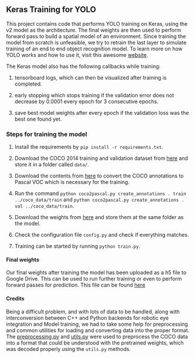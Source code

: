 ## Keras Training for YOLO ##

This project contains code that performs YOLO training on Keras, using the v2 model as the architecture. The final weights are then used to perform forward pass to build a spatial model of an environment. Since training the model from scratch is unfeasible, we try to retrain the last layer to simulate training of an end to end object recognition model. To learn more on how YOLO works and how to use it, visit this awesome [website](https://pjreddie.com).

The Keras model also has the following callbacks while training:

1. tensorboard logs, which can then be visualized after training is completed.

2. early stopping which stops training if the validation error does not decrease by 0.0001 every epoch for 3 consecutive epochs.

3. save best model weights after every epoch if the validation loss was the best one found yet.

### Steps for training the model ###

1. Install the requirements by `pip install -r requirements.txt`.

2. Download the COCO 2014 training and validation dataset from [here](http://cocodataset.org/#home) and store it in a folder called `data/`.

3. Download the contents from [here](https://gist.github.com/chicham/6ed3842d0d2014987186#file-coco2pascal-py) to convert the COCO annotations to Pascal VOC which is necessary for the training.

4. Run the command `python coco2pascal.py create_annotations . train ../coco_data/train` and `python coco2pascal.py create_annotations . val ../coco_data/train`.

5. Download the weights from [here](https://pjreddie.com/media/files/yolo.weights) and store them at the same folder as the model.

6. Check the configuration file `config.py` and check if everything matches.

7. Training can be started by running `python train.py`.

#### Final weights ####

Our final weights after training the model has been uploaded as a h5 file to Google Drive. This can be used to run further training or even to perform forward passes for prediction. This file can be found [here](https://drive.google.com/open?id=1SPMbAM7fKu8ZjID55pVUiNv3kk-iT0S7)

#### Credits ####

Being a difficult problem, and with lots of data to be handled, along with interconversion between C++ and Python backends for robotic eye integration and Model training, we had to take some help for preprocessing and common utilities for loading and converting data into the proper format. The [preprocessing.py](https://github.com/experiencor/keras-yolo2/blob/master/preprocessing.py) and [utils.py](https://github.com/allanzelener/YAD2K/blob/master/yad2k/utils/utils.py) were used to preprocess the COCO data into a format that could be understood with the pretrained weights, which was decoded properly using the `utils.py` methods.
